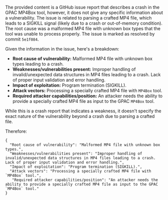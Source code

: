 The provided content is a GitHub issue report that describes a crash in the GPAC MP4Box tool, however, it does not give any specific information about a vulnerability. The issue is related to parsing a crafted MP4 file, which leads to a SIGKILL signal (likely due to a crash or out-of-memory condition). The root cause was a malformed MP4 file with unknown box types that the tool was unable to process properly. The issue is marked as resolved by commit `5e1f084`.

Given the information in the issue, here's a breakdown:

*   **Root cause of vulnerability:** Malformed MP4 file with unknown box types leading to a crash.
*   **Weaknesses/vulnerabilities present:** Improper handling of invalid/unexpected data structures in MP4 files leading to a crash. Lack of proper input validation and error handling.
*  **Impact of exploitation:** Program termination (SIGKILL).
*  **Attack vectors:**  Processing a specially crafted MP4 file with `MP4Box` tool.
*   **Required attacker capabilities/position:**  An attacker needs the ability to provide a specially crafted MP4 file as input to the GPAC `MP4Box` tool.

While this is a crash report that indicates a weakness, it doesn't specify the exact nature of the vulnerability beyond a crash due to parsing a crafted file.

Therefore:
```
{
  "Root cause of vulnerability": "Malformed MP4 file with unknown box types.",
  "Weaknesses/vulnerabilities present": "Improper handling of invalid/unexpected data structures in MP4 files leading to a crash. Lack of proper input validation and error handling.",
  "Impact of exploitation": "Program termination (SIGKILL).",
  "Attack vectors": "Processing a specially crafted MP4 file with `MP4Box` tool.",
   "Required attacker capabilities/position": "An attacker needs the ability to provide a specially crafted MP4 file as input to the GPAC `MP4Box` tool."
}
```